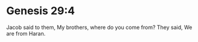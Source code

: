 # Genesis 29:4

Jacob said to them, My brothers, where do you come from? They said, We are from Haran.
